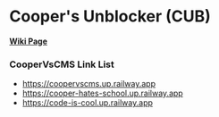 # Cooper's Unblocker (CUB)
**[Wiki Page](https://rentry.co/coopervscms)**

### CooperVsCMS Link List
* https://coopervscms.up.railway.app
* https://cooper-hates-school.up.railway.app
* https://code-is-cool.up.railway.app

